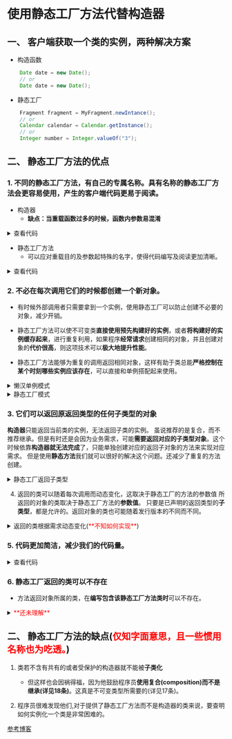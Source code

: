 # 使用静态工厂方法代替构造器

## 一、 客户端获取一个类的实例，两种解决方案
- 构造函数

```java
	Date date = new Date();
	// or
    Date date = new Date();
```

- 静态工厂

```java
	Fragment fragment = MyFragment.newIntance();
    // or 
    Calendar calendar = Calendar.getInstance();
    // or 
    Integer number = Integer.valueOf("3");
```



## 二、 静态工厂方法的优点

### 1. 不同的静态工厂方法，有自己的**专属名称**。具有名称的静态工厂方法会**更容易使用**，产生的客户端代码**更易于阅读**。
- 构造器
	- **缺点：当重载函数过多的时候，函数内参数易混淆**


<details>
<summary>查看代码</summary>


```java
public class GenerateOrder_Constructor {

    private int count;
    private double money;
    private String address;

    // 一个参数
    public GenerateOrder_Constructor(double money){
        this(0, money, null);
    }

    //两个参数
    public GenerateOrder_Constructor(int count, double money){
        this(count, money, null);
    }

    //三个参数
    public GenerateOrder_Constructor(int count, double money, String address){
        this.count = count;
        this.money = money;
        this.address =address;
    }

    public String getAddress() {
        return address;
    }

    public int getCount() {
        return count;
    }

    public double getMoney() {
        return money;
    }
}

```

```java
public class Item_1 {
    public static void main(String[] args){

        // 使用构造器调用
        GenerateOrder_Constructor gc1 = new GenerateOrder_Constructor(200D);
        GenerateOrder_Constructor gc2 = new GenerateOrder_Constructor(1,200D);
        GenerateOrder_Constructor gc3 = new GenerateOrder_Constructor(1,200, "深圳");
        System.out.println(gc3.getMoney());
        System.out.println(gc3.getCount());
        System.out.println(gc3.getAddress());
  
    }
}

```
</details>

- 静态工厂方法
	- 可以应对重载目的及参数起特殊的名字，使得代码编写及阅读更加清晰。

<details>
<summary>查看代码</summary>

```java

public class GenerateOrder_StaticFactoryMethods {

    private int count;
    private double money;
    private String address;

    private GenerateOrder_StaticFactoryMethods(int count, double money, String address){
        this.count = count;
        this.money = money;
        this.address = address;
    }

    // A机构 仅仅是需要money
    public static GenerateOrder_StaticFactoryMethods generateOrderByA(double money){
        return new GenerateOrder_StaticFactoryMethods(0, money, null);
    }

    // B机构 需参数为count、money。
    public static GenerateOrder_StaticFactoryMethods generateOrderByB(int count, double money){
        return new GenerateOrder_StaticFactoryMethods(count, money, null);
    }

    // C机构 需参数为count、money、address。
    public  static GenerateOrder_StaticFactoryMethods generateOrderByC(int count, double money, String address){
        return new GenerateOrder_StaticFactoryMethods(count, money, address);
    }

    public int getCount() {return count; }

    public double getMoney() {return money;}

    public String getAddress() {return address;}
}

```

```java
public class Item_1 {
    public static void main(String[] args){

        // 使用静态工厂调用
        GenerateOrder_StaticFactoryMethods gs1 = GenerateOrder_StaticFactoryMethods.generateOrderByA(200D);
        GenerateOrder_StaticFactoryMethods gs2 = GenerateOrder_StaticFactoryMethods.generateOrderByB(1, 200D);
        GenerateOrder_StaticFactoryMethods gs3 = GenerateOrder_StaticFactoryMethods.generateOrderByC(1, 200D, "深圳");
        System.out.println(gs1.getMoney());
        System.out.println(gs2.getCount());
        System.out.println(gs3.getAddress());
    }
}
	

```
</details>

### 2. 不必在每次调用它们的时候都创建一个新对象。
- 有时候外部调用者只需要拿到一个实例，使用静态工厂可以防止创建不必要的对象，减少开销。

- 静态工厂方法可以使不可变类**直接使用预先构建好的实例**，或者**将构建好的实例缓存起来**，进行重复利用，如果程序**经常请求**创建相同的对象，并且创建对象的**代价很高**，则这项技术可以**极大地提升性能**。

- 静态工厂方法能够为重复的调用返回相同对象，这样有助于类总能**严格控制在某个时刻哪些实例应该存在**，可以直接和单例搭配起来使用。

<details>
<summary>懒汉单例模式</summary>

```java

public class SingletonDemo_ {
    //懒汉单例模式

    //构造函数私有化
    private SingletonDemo_(){}

    //构造器私有化，维护一个单例对象
    private static SingletonDemo_ singletonDemo_;

    public static SingletonDemo_ getSingletonDemo_(){
        if (singletonDemo_ == null){
            singletonDemo_ = new SingletonDemo_();
        }
        return singletonDemo_;
    }
}

```

</details>
<details>
<summary>静态工厂模式</summary>

```java
public class SingletonDemo_SFM {

    private SingletonDemo_SFM(){}

    private volatile static SingletonDemo_SFM singletonDemo_sfm;

    public static SingletonDemo_SFM getSingletonDemo_sfm(){
        if (singletonDemo_sfm == null){
            // 由于内存模型，静态工厂方法多线程情况下也会有问题，即使用了双重锁定也一样
            synchronized (SingletonDemo_.class){
                if(singletonDemo_sfm == null){
                    singletonDemo_sfm = new SingletonDemo_SFM();
                }
            }
        }
        return singletonDemo_sfm;
    }
}

```
</details>

### 3. 它们可以返回原返回类型的任何子类型的对象

**构造器**只能返回当前类的实例，无法返回子类的实例。
虽说推荐的是复合，而不推荐继承。但是有时还是会因为业务需求，可能**需要返回对应的子类型对象**。这个时候依靠**构造器就无法完成**了，只能单独创建对应的返回子对象的方法来实现对应需求。
但是使用**静态方法**我们就可以很好的解决这个问题。还减少了重复的方法创建。

<details>
<summary>静态工厂返回子类型</summary>

```java
public class Animal {

    protected Animal(){}

    private static Animal dog;
    private static Animal cat;

    public static Animal getDog(){
        if (dog == null) dog = new Dog();
        return dog;
    }

    public static Animal getCat(){
        if (cat == null) cat = new Cat();
        return cat;
    }

}

public class Cat extends Animal{}
public class Dog extends Animal{}
```
</details>

4. 返回的类可以随着每次调用而动态变化，这取决于静态工厂的方法的参数值
所返回的对象的类取决于静态工厂方法的**参数值**。
只要是已声明的返回类型的**子类型**，都是允许的。返回对象的类也可能随着发行版本的不同而不同。

<details>
<summary>返回的类根据需求动态变化(<font color="#FF0000">**不知如何实现**</font>)</summary>

- EnumSet 没有公有的构造器，只有静态工厂方法。在OpenJdk实现中，它们返回两种子类之一的一个实例，具体则取决于底层枚举类型的大小：如果它的元素有64个或者更少，就像大多数枚举类型一样，静态工厂方法就会返回一个RegularEnumSet实例，用单个long进行支持；如果枚举类型有65个或者更多元素，工厂就返回JumboEnumSet实例，用一个long数组进行支持。
- 
```java
public static <E extends Enum<E>> EnumSet<E> noneOf(Class<E> elementType) {
  	Enum<?>[] universe = getUniverse(elementType);
  	if (universe == null)	throw new ClassCastException(elementType + " not an enum");

 	 	if (universe.length <= 64)	 return new RegularEnumSet<>(elementType, universe);
 	 	else
   	 	return new JumboEnumSet<>(elementType, universe);
}
```
</details>

### 5. 代码更加简洁，减少我们的代码量。

<details>
<summary>查看代码</summary>


```java

// 编写MyMap类
public class MyMap <K,V> {

    public MyMap(){}

    public static <K,V> MyMap<K,V> getInstance(){
        return new MyMap<K,V>();
    }
}

// 使用静态工厂与构造器对比(实际在Java7后构造器已改进)
public class Test {
    public static void main(String[] args){

        //实例化需要制定泛型
        MyMap<String,String> map1 = new MyMap<>(); // 后者尖括号在Java7 中已改进

        // 静态工厂
        MyMap<String, String> map2 = MyMap.getInstance();
    }
}

```

</details>

### 6. 静态工厂返回的类可以不存在

- 方法返回对象所属的类，在**编写包含该静态工厂方法类时**可以不存在。

<details>
<summary><font color="#FF0000">**还未理解**</font></summary>


- （静态工厂方法最典型的实现--服务提供者框架 ）服务提供者框架包含四大组件：
	- 服务接口：这是服务提供者要去实现的接口
	- 服务提供者接口：生成服务接口实例的工厂对象（就是用来生成服务接口的）（可选）
	- 提供者注册API：服务者 提供服务者自身的实现
	- 服务访问API：根据客户端指定的某种条件去实现对应的服务提供者

<details>
<summary>服务接口 与 实现</summary>

```java
// 
public interface SubWayInterface {
    public boolean in();
    public  boolean out();
}

//
public class SubWayImpl implements SubWayInterface{
    @Override
    public boolean in() {
        System.out.println("通过一卡通进地铁");
        // ………………………………
        return false;
    }

    @Override
    public boolean out() {
        System.out.println("通过一卡通出地铁");
        // ………………………………
        return false;
    }
}

```
</details>

<details>
<summary>服务提供者接口 与 实现</summary>

```java
//四大组成之二：服务提供者接口
public interface SubwayProviderInterface {

    //登录服务的提供者。通俗点说就是：通过这个getService()可以获得一个服务。
    public SubWayInterface getService() ;
}

//
public class SubwayProviderImpl implements SubwayProviderInterface{
    static {
        ServiceManager.registerProvider("一卡通", new SubwayProviderImpl());
    }

    @Override
    public SubWayInterface getService() {
        return new SubWayImpl();
    }
}

```
</details>

<details>
<summary>服务管理器</summary>

```java
/**
* 这是一个服务管理器，里面包含了四大组成中的三和四
* 解释：通过注册将 服务提供者 加入map，然后通过一个静态工厂方法 getService(String name) 返回不同的服务。
*/
public class ServiceManager {

    private ServiceManager(){}

    private static final Map<String, SubwayProviderInterface> providers = new ConcurrentHashMap<>();

    //四大组成之三：提供者注册API  (其实很简单，就是注册一下服务提供者)
    public static void registerProvider(String name, SubwayProviderInterface p) {
        providers.put(name, p);
    }

    //四大组成之四：服务访问API   (客户端只需要传递一个name参数，系统会去匹配服务提供者，然后提供服务)  (静态工厂方法)
    public static SubWayInterface getService(String name) {

        SubwayProviderInterface p = providers.get(name);

        if (p == null) throw new IllegalArgumentException( "No provider registered with name:" + name);

        return p.getService();

    }

}

```
</details>

</details>


## 二、 静态工厂方法的缺点(<font color="#FF0000">仅知字面意思，且一些惯用名称也为吃透。</font>)

1. 类若不含有共有的或者受保护的构造器就不能被**子类化**
	- 但这样也会因祸得福，因为他鼓励程序员**使用复合(composition)而不是继承(详见18条)**。这真是不可变类型所需要的(详见17条)。


2. 程序员很难发现他们,对于提供了静态工厂方法而不是构造器的类来说，要查明如何实例化一个类是非常困难的。


[参考博客](https://www.cnblogs.com/zhh19981104/p/12145724.html)